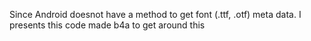 Since Android doesnot have a method to get font (.ttf, .otf) meta data. I presents this code made b4a to get around this
